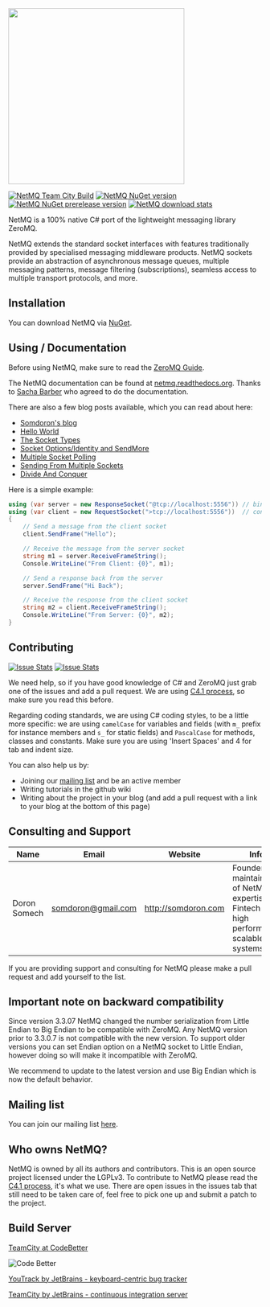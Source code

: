 <img src="https://cdn.rawgit.com/zeromq/netmq/master/img/NetMQLogo.svg" width="350" />

[![NetMQ Team City Build](https://img.shields.io/teamcity/codebetter/bt1046.svg)](http://teamcity.codebetter.com/project.html?projectId=NetMQ) [![NetMQ NuGet version](https://img.shields.io/nuget/v/NetMQ.svg)](https://www.nuget.org/packages/NetMQ/) [![NetMQ NuGet prerelease version](https://img.shields.io/nuget/vpre/NetMQ.svg)](https://www.nuget.org/packages/NetMQ/) [![NetMQ download stats](https://img.shields.io/nuget/dt/NetMQ.svg)](https://www.nuget.org/packages/NetMQ/)

NetMQ is a 100% native C# port of the lightweight messaging library ZeroMQ.

NetMQ extends the
standard socket interfaces with features traditionally provided by
specialised messaging middleware products. NetMQ sockets provide an
abstraction of asynchronous message queues, multiple messaging patterns,
message filtering (subscriptions), seamless access to multiple transport
protocols, and more.

## Installation

You can download NetMQ via [NuGet](https://nuget.org/packages/NetMQ/).

## Using / Documentation

Before using NetMQ, make sure to read the [ZeroMQ Guide](http://zguide.zeromq.org/page:all).

The NetMQ documentation can be found at [netmq.readthedocs.org](http://netmq.readthedocs.org/en/latest/). Thanks to [Sacha Barber](http://www.codeproject.com/Members/Sacha-Barber) who agreed to do the documentation.


There are also a few blog posts available, which you can read about here:

+ [Somdoron's blog](http://somdoron.com/category/netmq/)
+ [Hello World](http://sachabarbs.wordpress.com/2014/08/19/zeromq-1-introduction/)
+ [The Socket Types](http://sachabarbs.wordpress.com/2014/08/21/zeromq-2-the-socket-types-2/)
+ [Socket Options/Identity and SendMore](http://sachabarbs.wordpress.com/2014/08/26/zeromq-3-socket-optionsidentity-and-sendmore/)
+ [Multiple Socket Polling](http://sachabarbs.wordpress.com/2014/08/27/zeromq-4-multiple-sockets-polling/)
+ [Sending From Multiple Sockets](https://sachabarbs.wordpress.com/2014/08/30/zeromq-sending-from-multiple-sockets/)
+ [Divide And Conquer](http://sachabarbs.wordpress.com/2014/09/01/zeromq-6-divide-and-conquer/)


Here is a simple example:

```csharp
using (var server = new ResponseSocket("@tcp://localhost:5556")) // bind
using (var client = new RequestSocket(">tcp://localhost:5556"))  // connect
{
    // Send a message from the client socket
    client.SendFrame("Hello");

    // Receive the message from the server socket
    string m1 = server.ReceiveFrameString();
    Console.WriteLine("From Client: {0}", m1);

    // Send a response back from the server
    server.SendFrame("Hi Back");

    // Receive the response from the client socket
    string m2 = client.ReceiveFrameString();
    Console.WriteLine("From Server: {0}", m2);
}
```

## Contributing

[![Issue Stats](http://issuestats.com/github/zeromq/netmq/badge/pr?style=flat)](http://issuestats.com/github/zeromq/netmq) [![Issue Stats](http://issuestats.com/github/zeromq/netmq/badge/issue?style=flat)](http://issuestats.com/github/zeromq/netmq)

We need help, so if you have good knowledge of C# and ZeroMQ just grab one of the issues and add a pull request.
We are using [C4.1 process](http://rfc.zeromq.org/spec:22), so make sure you read this before.

Regarding coding standards, we are using C# coding styles, to be a little more specific: we are using `camelCase` for variables and fields (with `m_` prefix for instance members and `s_` for static fields) and `PascalCase` for methods, classes and constants. Make sure you are using 'Insert Spaces' and 4 for tab and indent size.

You can also help us by:

* Joining our [mailing list](https://groups.google.com/d/forum/netmq-dev?hl=en) and be an active member
* Writing tutorials in the github wiki
* Writing about the project in your blog (and add a pull request with a link to your blog at the bottom of this page)

## Consulting and Support
Name | Email | Website | Info
-----|-------|---------|-----
Doron Somech | somdoron@gmail.com | http://somdoron.com | Founder and maintainer of NetMQ, expertise in Fintech and high performance scalable systems.

If you are providing support and consulting for NetMQ please make a pull request and add yourself to the list.

## Important note on backward compatibility 

Since version 3.3.07 NetMQ changed the number serialization from Little Endian to Big Endian to be compatible with ZeroMQ.
Any NetMQ version prior to 3.3.0.7 is not compatible with the new version. To support older versions you can set Endian option on a NetMQ socket to Little Endian,
however doing so will make it incompatible with ZeroMQ.

We recommend to update to the latest version and use Big Endian which is now the default behavior.

## Mailing list

You can join our mailing list [here](https://groups.google.com/d/forum/netmq-dev?hl=en). 

## Who owns NetMQ?

NetMQ is owned by all its authors and contributors. 
This is an open source project licensed under the LGPLv3. 
To contribute to NetMQ please read the [C4.1 process](http://rfc.zeromq.org/spec:22), it's what we use.
There are open issues in the issues tab that still need to be taken care of, feel free to pick one up and submit a patch to the project.

## Build Server

[TeamCity at CodeBetter](http://teamcity.codebetter.com/project.html?projectId=project372&tab=projectOverview)

![Code Better](http://www.jetbrains.com/img/banners/Codebetter300x250.png)

[YouTrack by JetBrains - keyboard-centric bug tracker](http://www.jetbrains.com/youtrack)

[TeamCity by JetBrains - continuous integration server](http://www.jetbrains.com/teamcity)
